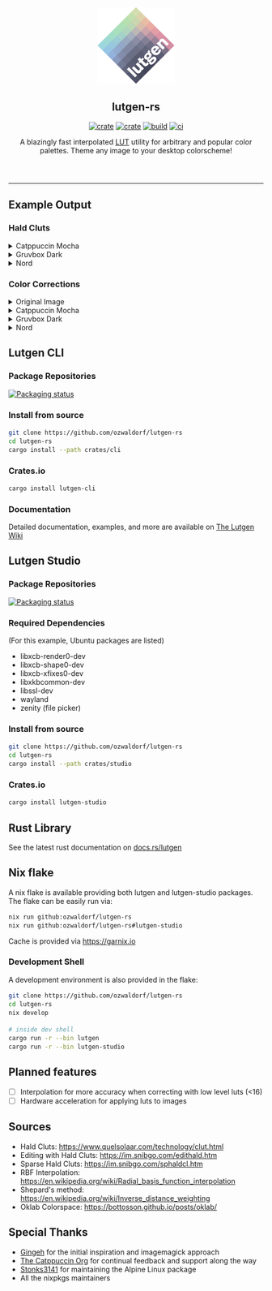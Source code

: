 <header>
    <br>
    <div align="center">
        <img width="30%" src="./crates/studio/assets/logo.png" />
    </div>
    <h2 align="center">lutgen-rs</h2>
    <p align="center">
        <a href="https://crates.io/crates/lutgen-cli"><img alt="crate" src="https://img.shields.io/crates/v/lutgen-cli?label=lutgen%20cli&style=for-the-badge" /></a>
        <a href="https://crates.io/crates/lutgen-studio"><img alt="crate" src="https://img.shields.io/crates/v/lutgen-studio?label=lutgen%20studio&style=for-the-badge" /></a>
        <a href="https://github.com/ozwaldorf/lutgen-rs/actions/workflows/release.yml"><img alt="build" src="https://img.shields.io/github/actions/workflow/status/ozwaldorf/lutgen-rs/release.yml?label=Build&style=for-the-badge" /></a>
        <a href="https://garnix.io"><img alt="ci" src="https://img.shields.io/endpoint?url=https%3A%2F%2Fgarnix.io%2Fapi%2Fbadges%2Fozwaldorf%2Flutgen-rs&style=for-the-badge&logo=%20&label=garnix&labelColor=grey" /></a>
    </p>
    <p align="center">
        A blazingly fast interpolated <a href="https://en.wikipedia.org/wiki/3D_lookup_table">LUT</a> utility for arbitrary and popular color palettes. Theme any image to your desktop colorscheme!
    </p>
</header>

---

## Example Output

### Hald Cluts

<details>
    <summary>Catppuccin Mocha</summary>
    <img src="docs/assets/catppuccin-mocha-hald-clut.png" />
</details>
<details>
    <summary>Gruvbox Dark</summary>
    <img src="docs/assets/gruvbox-dark-hald-clut.png" />
</details>
<details>
    <summary>Nord</summary>
    <img src="docs/assets/nord-hald-clut.png" />
</details>

### Color Corrections

<details>
    <summary>Original Image</summary>
    <img src="docs/assets/example-image.jpg" />
</details>
<details>
    <summary>Catppuccin Mocha</summary>
    <img src="docs/assets/catppuccin-mocha.jpg" />
</details>
<details>
    <summary>Gruvbox Dark</summary>
    <img src="docs/assets/gruvbox-dark.jpg" />
</details>
<details>
    <summary>Nord</summary>
    <img src="docs/assets/nord.png" />
</details>

## Lutgen CLI

### Package Repositories

[![Packaging status](https://repology.org/badge/vertical-allrepos/lutgen.svg?exclude_unsupported=1)](https://repology.org/project/lutgen/versions)

### Install from source

```bash
git clone https://github.com/ozwaldorf/lutgen-rs
cd lutgen-rs
cargo install --path crates/cli
```

### Crates.io

```bash
cargo install lutgen-cli
```

### Documentation

Detailed documentation, examples, and more are available on [The Lutgen Wiki](https://ozwaldorf.github.io/lutgen-rs)

## Lutgen Studio

### Package Repositories

[![Packaging status](https://repology.org/badge/vertical-allrepos/lutgen-studio.svg?exclude_unsupported=1)](https://repology.org/project/lutgen-studio/versions)

### Required Dependencies

(For this example, Ubuntu packages are listed)

- libxcb-render0-dev
- libxcb-shape0-dev
- libxcb-xfixes0-dev
- libxkbcommon-dev
- libssl-dev
- wayland
- zenity (file picker)

### Install from source

```bash
git clone https://github.com/ozwaldorf/lutgen-rs
cd lutgen-rs
cargo install --path crates/studio
```

### Crates.io

```bash
cargo install lutgen-studio
```

## Rust Library

See the latest rust documentation on [docs.rs/lutgen](https://docs.rs/lutgen)

## Nix flake

A nix flake is available providing both lutgen and lutgen-studio packages.
The flake can be easily run via:

```bash
nix run github:ozwaldorf/lutgen-rs
nix run github:ozwaldorf/lutgen-rs#lutgen-studio
```

Cache is provided via https://garnix.io

### Development Shell

A development environment is also provided in the flake:

```bash
git clone https://github.com/ozwaldorf/lutgen-rs
cd lutgen-rs
nix develop

# inside dev shell
cargo run -r --bin lutgen
cargo run -r --bin lutgen-studio
```

## Planned features

- [ ] Interpolation for more accuracy when correcting with low level luts (<16)
- [ ] Hardware acceleration for applying luts to images

## Sources

- Hald Cluts: https://www.quelsolaar.com/technology/clut.html
- Editing with Hald Cluts: https://im.snibgo.com/edithald.htm
- Sparse Hald Cluts: https://im.snibgo.com/sphaldcl.htm
- RBF Interpolation: https://en.wikipedia.org/wiki/Radial_basis_function_interpolation
- Shepard's method: https://en.wikipedia.org/wiki/Inverse_distance_weighting
- Oklab Colorspace: https://bottosson.github.io/posts/oklab/

## Special Thanks

- [Gingeh](https://github.com/Gingeh) for the initial inspiration and imagemagick approach
- [The Catppuccin Org](https://github.com/catppuccin) for continual feedback and support along the way
- [Stonks3141](https://github.com/Stonks3141) for maintaining the Alpine Linux package
- All the nixpkgs maintainers

